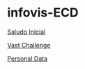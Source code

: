 # infovis-ECD

[Saludo Inicial](https://rtovi.github.io/infovis2/index.html)

[Vast Challenge](https://rtovi.github.io/infovis2/vast_challenge.html)

[Personal Data](https://rtovi.github.io/infovis2/personal_data.html)
